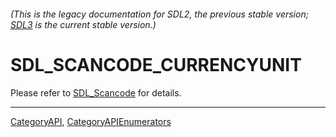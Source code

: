 ###### (This is the legacy documentation for SDL2, the previous stable version; [SDL3](https://wiki.libsdl.org/SDL3/) is the current stable version.)
# SDL_SCANCODE_CURRENCYUNIT

Please refer to [SDL_Scancode](SDL_Scancode) for details.

----
[CategoryAPI](CategoryAPI), [CategoryAPIEnumerators](CategoryAPIEnumerators)

